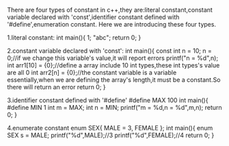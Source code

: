There are four types of constant in c++,they are:literal constant,constant variable declared with 'const',identifier constant defined with '#define',enumeration constant.
Here we are introducing these four types.

1.literal constant:
int main(){
  1;
  "abc";
  return 0;
}

2.constant variable declared with 'const':
int main(){
  const int n = 10;
  n = 0;//if we change this variable's value,it will report errors
  printf("n = %d",n);
  int arr1[10] = {0};//define a array include 10 int types,these int types's value are all 0
  int arr2[n] = {0};//the constant variable is a variable essentially,when we  are defining the array's length,it must be a constant.So there will return an error
  return 0;
}

3.identifier constant defined with '#define'
#define MAX 100
int main(){
  #define MIN 1
  int m = MAX;
  int n = MIN;
  printf("m = %d,n = %d",m,n);
  return 0;
}

4.enumerate constant
enum SEX{
  MALE = 3,
  FEMALE
};
int main(){
  enum SEX s = MALE;
  printf("%d",MALE);//3
  printf("%d",FEMALE);//4
  return 0;
}
